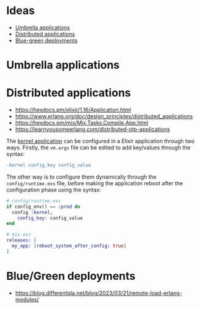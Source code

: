 # Ideas

- [Umbrella applications](#umbrella-applications)
- [Distributed applications](#distributed-applications)
- [Blue-green deployments](#bluegreen-deployments)

# Umbrella applications

# Distributed applications

- https://hexdocs.pm/elixir/1.16/Application.html
- https://www.erlang.org/doc/design_principles/distributed_applications
- https://hexdocs.pm/mix/Mix.Tasks.Compile.App.html
- https://learnyousomeerlang.com/distributed-otp-applications


The [kernel application](https://www.erlang.org/doc/man/kernel_app.html) can be configured in a Elixir application through two ways. Firstly, the `vm.args` file can be edited to add key/values through the syntax:

```erlang
-kernel config_key config_value
```

The other way is to configure them dynamically through the `config/runtime.exs` file, before making the application reboot after the configuration phase using the syntax:

```elixir
# config/runtime.exs
if config_env() == :prod do
  config :kernel,
    config_key: config_value
end

# mix.exs
releases: [
  my_app: [reboot_system_after_config: true]
]
```

# Blue/Green deployments

- https://blog.differentpla.net/blog/2023/03/21/remote-load-erlang-modules/